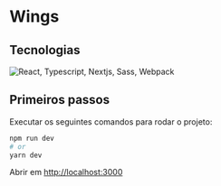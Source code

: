 # Wings

## Tecnologias

<img  src="https://imgur.com/DhCORcq.png"  title="React, Typescript, Nextjs, Sass, Webpack"  >

## Primeiros passos

Executar os seguintes comandos para rodar o projeto:

```bash
npm run dev
# or
yarn dev
```

Abrir em [http://localhost:3000](http://localhost:3000)
